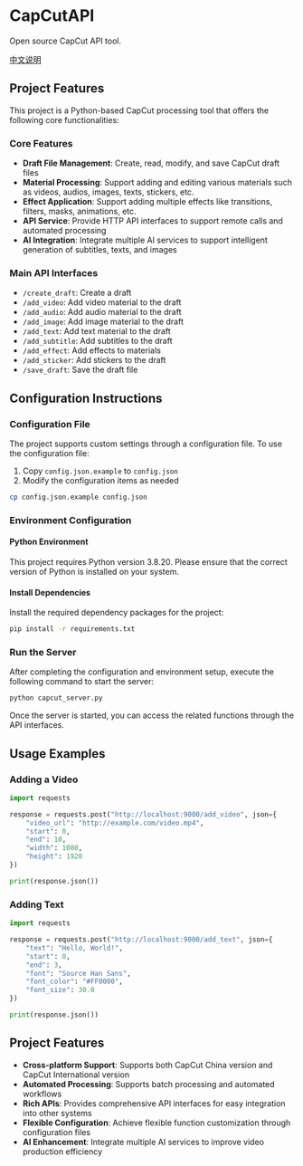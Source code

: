 # CapCutAPI

Open source CapCut API tool.

[中文说明](https://github.com/sun-guannan/CapCutAPI/blob/main/README-zh.md)

## Project Features

This project is a Python-based CapCut processing tool that offers the following core functionalities:

### Core Features

- **Draft File Management**: Create, read, modify, and save CapCut draft files
- **Material Processing**: Support adding and editing various materials such as videos, audios, images, texts, stickers, etc.
- **Effect Application**: Support adding multiple effects like transitions, filters, masks, animations, etc.
- **API Service**: Provide HTTP API interfaces to support remote calls and automated processing
- **AI Integration**: Integrate multiple AI services to support intelligent generation of subtitles, texts, and images

### Main API Interfaces

- `/create_draft`: Create a draft
- `/add_video`: Add video material to the draft
- `/add_audio`: Add audio material to the draft
- `/add_image`: Add image material to the draft
- `/add_text`: Add text material to the draft
- `/add_subtitle`: Add subtitles to the draft
- `/add_effect`: Add effects to materials
- `/add_sticker`: Add stickers to the draft
- `/save_draft`: Save the draft file

## Configuration Instructions

### Configuration File

The project supports custom settings through a configuration file. To use the configuration file:

1. Copy `config.json.example` to `config.json`
2. Modify the configuration items as needed

```bash
cp config.json.example config.json
```

### Environment Configuration

#### Python Environment

This project requires Python version 3.8.20. Please ensure that the correct version of Python is installed on your system.

#### Install Dependencies

Install the required dependency packages for the project:

```bash
pip install -r requirements.txt
```

### Run the Server

After completing the configuration and environment setup, execute the following command to start the server:

```bash
python capcut_server.py
```

Once the server is started, you can access the related functions through the API interfaces.

## Usage Examples

### Adding a Video

```python
import requests

response = requests.post("http://localhost:9000/add_video", json={
    "video_url": "http://example.com/video.mp4",
    "start": 0,
    "end": 10,
    "width": 1080,
    "height": 1920
})

print(response.json())
```

### Adding Text

```python
import requests

response = requests.post("http://localhost:9000/add_text", json={
    "text": "Hello, World!",
    "start": 0,
    "end": 3,
    "font": "Source Han Sans",
    "font_color": "#FF0000",
    "font_size": 30.0
})

print(response.json())
```

## Project Features

- **Cross-platform Support**: Supports both CapCut China version and CapCut International version
- **Automated Processing**: Supports batch processing and automated workflows
- **Rich APIs**: Provides comprehensive API interfaces for easy integration into other systems
- **Flexible Configuration**: Achieve flexible function customization through configuration files
- **AI Enhancement**: Integrate multiple AI services to improve video production efficiency
